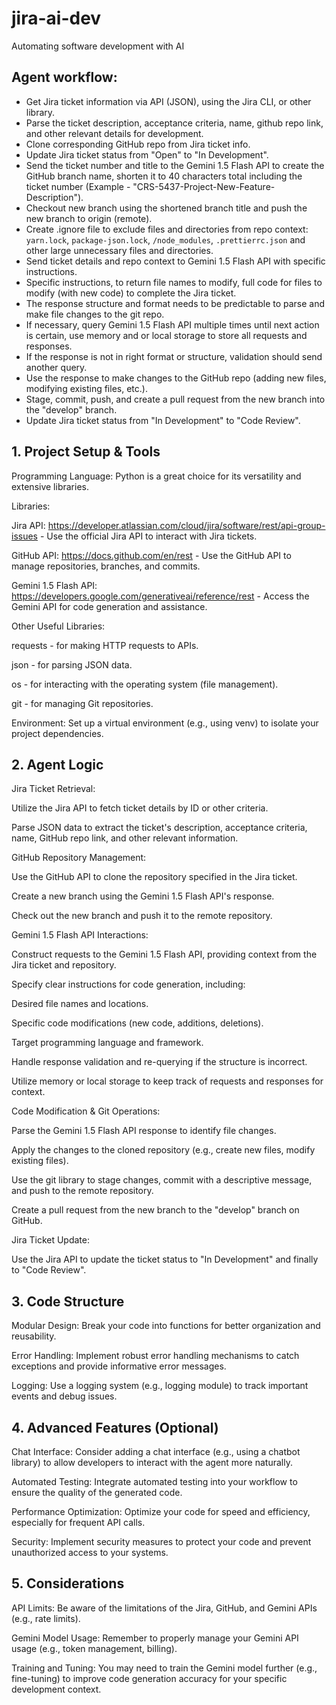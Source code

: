 # jira-ai-dev
Automating software development with AI 


## Agent workflow:

- Get Jira ticket information via API (JSON), using the Jira CLI, or other library.
- Parse the ticket description, acceptance criteria, name, github repo link, and other relevant details for development.
- Clone corresponding GitHub repo from Jira ticket info.
- Update Jira ticket status from "Open" to "In Development".
- Send the ticket number and title to the Gemini 1.5 Flash API to create the GitHub branch name, shorten it to 40 characters total including the ticket number (Example - "CRS-5437-Project-New-Feature-Description").
- Checkout new branch using the shortened branch title and push the new branch to origin (remote).
- Create .ignore file to exclude files and directories from repo context: `yarn.lock`, `package-json.lock`, `/node_modules`, `.prettierrc.json` and other large unnecessary files and directories.
- Send ticket details and repo context to Gemini 1.5 Flash API with specific instructions.
- Specific instructions, to return file names to modify, full code for files to modify (with new code) to complete the Jira ticket. 
- The response structure and format needs to be predictable to parse and make file changes to the git repo.
- If necessary, query Gemini 1.5 Flash API multiple times until next action is certain, use memory and or local storage to store all requests and responses. 
- If the response is not in right format or structure, validation should send another query. 
- Use the response to make changes to the GitHub repo (adding new files, modifying existing files, etc.).
- Stage, commit, push, and create a pull request from the new branch into the "develop" branch.
- Update Jira ticket status from "In Development" to "Code Review".

## 1. Project Setup & Tools

Programming Language: Python is a great choice for its versatility and extensive libraries.

Libraries:

Jira API: https://developer.atlassian.com/cloud/jira/software/rest/api-group-issues - Use the official Jira API to interact with Jira tickets.

GitHub API: https://docs.github.com/en/rest - Use the GitHub API to manage repositories, branches, and commits.

Gemini 1.5 Flash API: https://developers.google.com/generativeai/reference/rest - Access the Gemini API for code generation and assistance.

Other Useful Libraries:

requests - for making HTTP requests to APIs.

json - for parsing JSON data.

os - for interacting with the operating system (file management).

git - for managing Git repositories.

Environment: Set up a virtual environment (e.g., using venv) to isolate your project dependencies.

## 2. Agent Logic

Jira Ticket Retrieval:

Utilize the Jira API to fetch ticket details by ID or other criteria.

Parse JSON data to extract the ticket's description, acceptance criteria, name, GitHub repo link, and other relevant information.

GitHub Repository Management:

Use the GitHub API to clone the repository specified in the Jira ticket.

Create a new branch using the Gemini 1.5 Flash API's response.

Check out the new branch and push it to the remote repository.

Gemini 1.5 Flash API Interactions:

Construct requests to the Gemini 1.5 Flash API, providing context from the Jira ticket and repository.

Specify clear instructions for code generation, including:

Desired file names and locations.

Specific code modifications (new code, additions, deletions).

Target programming language and framework.

Handle response validation and re-querying if the structure is incorrect.

Utilize memory or local storage to keep track of requests and responses for context.

Code Modification & Git Operations:

Parse the Gemini 1.5 Flash API response to identify file changes.

Apply the changes to the cloned repository (e.g., create new files, modify existing files).

Use the git library to stage changes, commit with a descriptive message, and push to the remote repository.

Create a pull request from the new branch to the "develop" branch on GitHub.

Jira Ticket Update:

Use the Jira API to update the ticket status to "In Development" and finally to "Code Review".

## 3. Code Structure

Modular Design: Break your code into functions for better organization and reusability.

Error Handling: Implement robust error handling mechanisms to catch exceptions and provide informative error messages.

Logging: Use a logging system (e.g., logging module) to track important events and debug issues.

## 4. Advanced Features (Optional)

Chat Interface: Consider adding a chat interface (e.g., using a chatbot library) to allow developers to interact with the agent more naturally.

Automated Testing: Integrate automated testing into your workflow to ensure the quality of the generated code.

Performance Optimization: Optimize your code for speed and efficiency, especially for frequent API calls.

Security: Implement security measures to protect your code and prevent unauthorized access to your systems.

## 5. Considerations

API Limits: Be aware of the limitations of the Jira, GitHub, and Gemini APIs (e.g., rate limits).

Gemini Model Usage: Remember to properly manage your Gemini API usage (e.g., token management, billing).

Training and Tuning: You may need to train the Gemini model further (e.g., fine-tuning) to improve code generation accuracy for your specific development context.
